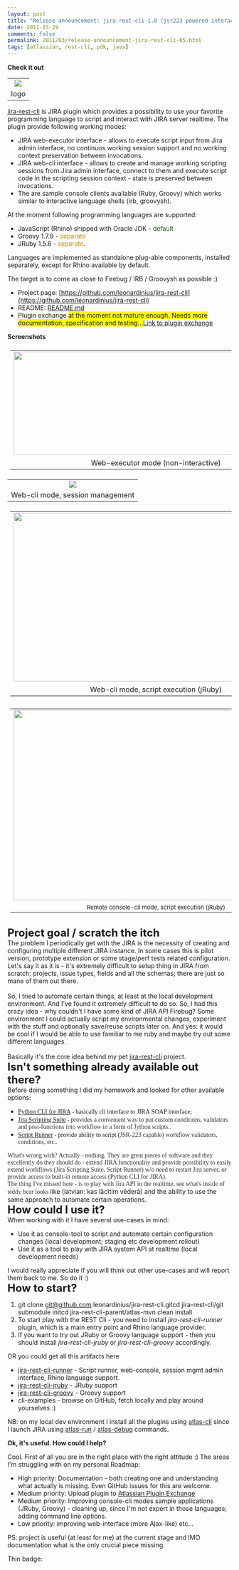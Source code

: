 ```yaml
---
layout: post
title: "Release announcement: jira-rest-cli-1.0 (jsr223 powered interactive jira scripting console)"
date: 2011-03-29
comments: false
permalink: 2011/03/release-announcement-jira-rest-cli-05.html
tags: [atlassian, rest-cli, pdk, java]
---
```


**Check it out**

<table cellpadding="0" cellspacing="0" class="tr-caption-container" style="margin-left: auto; margin-right: auto; text-align: center;"><tbody><tr><td style="text-align: center;"><a href="http://3.bp.blogspot.com/-mkFMoGxOFi8/TZTCeGgyWyI/AAAAAAAAELU/8cnUY43s_TI/s1600/1_2011-03-31_1946.png" imageanchor="1" style="clear: left; margin-bottom: 1em; margin-left: auto; margin-right: auto;"><img border="0" src="http://3.bp.blogspot.com/-mkFMoGxOFi8/TZTCeGgyWyI/AAAAAAAAELU/8cnUY43s_TI/s1600/1_2011-03-31_1946.png" /></a>  </td></tr><tr><td class="tr-caption" style="text-align: center;">logo</td></tr></tbody></table>

<a href="https://github.com/leonardinius/jira-rest-cli">jira-rest-cli</a> is JIRA plugin which provides a possibility to use your favorite programming language to script and interact with JIRA server realtime. The plugin provide following working modes:

<ul><li>JIRA web-executor interface - allows to execute script input from Jira admin interface, no continuos working session support and no working context preservation between invocations.</li><li>JIRA web-cli interface - allows to create and manage working scripting sessions from Jira admin interface, connect to them and execute script code in the scripting session context - state is preserved between invocations. </li><li>The are sample console clients available (Ruby, Groovy) which works similar to interactive language shells (irb, groovysh).</li></ul>

At the moment following programming languages are supported:

* JavaScript (Rhino) shipped with Oracle JDK - <span class="Apple-style-span" style="color: #274e13;">default</span>
* Groovy 1.7.9 - <span class="Apple-style-span" style="color: #bf9000;">separate</span>
* JRuby 1.5.6 - <span class="Apple-style-span" style="color: #bf9000;">separate</span>.

Languages are implemented as standalone plug-able components, installed separately, except for Rhino available by default.

The target is to come as close to Firebug / IRB / Groovysh as possible :)

- Project page: [https://github.com/leonardinius/jira-rest-cli](https://github.com/leonardinius/jira-rest-cli)
- README: [README.md](https://github.com/leonardinius/jira-rest-cli/blob/master/README.md)
- Plugin exchange <span class="Apple-style-span" style="background-color: yellow;">at the moment not mature enough. Needs more documentation, specification and testing...</span>[Link to plugin exchange](https://github.com/leonardinius/jira-rest-cli)

**Screenshots**

<table align="center" cellpadding="0" cellspacing="0" class="tr-caption-container" style="margin-bottom: 0.5em; margin-left: auto; margin-right: auto; padding-bottom: 6px; padding-left: 6px; padding-right: 6px; padding-top: 6px; text-align: center;"><tbody><tr><td style="text-align: center;"><a href="http://1.bp.blogspot.com/-pXkS3i1_km0/TZECWFTFBSI/AAAAAAAAELQ/fM3T-kyrIVc/s1600/non+cli.png" imageanchor="1" style="margin-left: auto; margin-right: auto;"><img border="0" height="232" src="http://1.bp.blogspot.com/-pXkS3i1_km0/TZECWFTFBSI/AAAAAAAAELQ/fM3T-kyrIVc/s640/non+cli.png" width="640" /></a></td></tr><tr><td class="tr-caption" style="padding-top: 4px; text-align: center;">Web-executor mode (non-interactive)</td></tr></tbody></table>

<table align="center" cellpadding="0" cellspacing="0" class="tr-caption-container" style="margin-left: auto; margin-right: auto; text-align: center;"><tbody><tr><td style="text-align: center;"><a href="http://1.bp.blogspot.com/-hS6PnineDH4/TZECSGv-rEI/AAAAAAAAELE/3fQXcd8Brlc/s1600/2011-03-28_2344.png" style="margin-left: auto; margin-right: auto;"><img border="0" src="http://1.bp.blogspot.com/-hS6PnineDH4/TZECSGv-rEI/AAAAAAAAELE/3fQXcd8Brlc/s640/2011-03-28_2344.png" /></a></td></tr><tr><td class="tr-caption" style="text-align: center;">Web-cli mode, session management</td></tr></tbody></table>

<table align="center" cellpadding="0" cellspacing="0" class="tr-caption-container" style="margin-bottom: 0.5em; margin-left: auto; margin-right: auto; padding-bottom: 6px; padding-left: 6px; padding-right: 6px; padding-top: 6px; text-align: center;"><tbody><tr><td style="text-align: center;"><a href="http://1.bp.blogspot.com/-cPW_TitsUx4/TZECS2LQOeI/AAAAAAAAELI/pPJr5WiVUuo/s1600/2011-03-28_2346.png" imageanchor="1" style="margin-left: auto; margin-right: auto;"><img border="0" height="379" src="http://1.bp.blogspot.com/-cPW_TitsUx4/TZECS2LQOeI/AAAAAAAAELI/pPJr5WiVUuo/s640/2011-03-28_2346.png" width="640" /></a></td></tr><tr><td class="tr-caption" style="padding-top: 4px; text-align: center;">Web-cli mode, script execution (jRuby)</td></tr></tbody></table>

<table align="center" cellpadding="0" cellspacing="0" class="tr-caption-container" style="font-size: medium; margin-bottom: 0.5em; margin-left: auto; margin-right: auto; padding-bottom: 6px; padding-left: 6px; padding-right: 6px; padding-top: 6px; text-align: center;"><tbody><tr><td style="text-align: center;"><a href="http://3.bp.blogspot.com/-62GtLpXPg6s/TZECVaXpdZI/AAAAAAAAELM/qigOfVpp_zQ/s1600/jruby.png" imageanchor="1" style="margin-left: auto; margin-right: auto;"><img border="0" height="427" src="http://3.bp.blogspot.com/-62GtLpXPg6s/TZECVaXpdZI/AAAAAAAAELM/qigOfVpp_zQ/s640/jruby.png" width="640" /></a></td></tr><tr><td class="tr-caption" style="font-size: 13px; padding-top: 4px; text-align: center;">Remote console-cli mode, script execution (jRuby)</td></tr></tbody></table><span class="Apple-style-span" style="font-size: large;"><span class="Apple-style-span" style="background-color: yellow; font-size: small;"></span></span><br /><span class="Apple-style-span" style="font-size: x-large;"><b>Project goal / scratch the itch</b></span><br />The problem I periodically get with the JIRA is the necessity of creating and configuring multiple different JIRA instance. In some cases this is pilot version, prototype extension or some stage/perf tests related configuration. Let's say it as it is - it's extremely difficult to setup thing in JIRA from scratch: projects, issue types, fields and all the schemas; there are just so mane of them out there.<br /><br />So, I tried to automate certain things, at least at the local development environment. And I've found it extremely difficult to do so. So, I had this crazy idea - why couldn't I have some kind of JIRA API Firebug? Some environment I could actually script my environmental changes, experiment with the stuff and optionally save/reuse scripts later on. And yes: it would be cool if I would be able to use familiar to me ruby and maybe try out some different languages.<br /><br />Basically it's the core idea behind my pet <a href="https://github.com/leonardinius/jira-rest-cli">jira-rest-cli</a> project.<br /><b><span class="Apple-style-span" style="font-size: x-large;">Isn't something already available out there?</span></b><br />Before doing something I did my homework and looked for other available options:

<ul><li><span class="Apple-style-span" style="font-family: Times, 'Times New Roman', serif;"><a href="https://plugins.atlassian.com/plugin/details/16346">Python CLI for JIRA</a> - basically cli interface to JIRA SOAP interface;</span></li><li><span class="Apple-style-span" style="font-family: Times, 'Times New Roman', serif;"><a href="https://plugins.atlassian.com/plugin/details/16346">Jira Scripting Suite</a> - p<span class="Apple-style-span" style="color: #333333; line-height: 16px;">rovides a convenient way to put custom conditions, validators and post-functions into workflow in a form of Jython scripts..</span></span></li><li><span class="Apple-style-span" style="font-family: Times, 'Times New Roman', serif;"><a href="https://plugins.atlassian.com/plugin/details/6820">Script Runner</a> - provide ability to script (<span class="Apple-style-span" style="color: #333333; line-height: 16px;">JSR-223 capable) workflow validators, conditions, etc..</span></span></li></ul><div><span class="Apple-style-span" style="color: #333333; font-family: Times, 'Times New Roman', serif;"><span class="Apple-style-span" style="line-height: 16px;">What's wrong with? Actually - nothing. The</span></span><span class="Apple-style-span" style="color: #333333; font-family: Times, 'Times New Roman', serif; line-height: 16px;">y are great pieces of software and they excellently do they should do - extend JIRA functionality and provide possibility to easily extend workflows (Jira Scripting Suite, Script Runner) w/o need to restart Jira server, or provide access to built-in remote access (Python CLI for JIRA).</span></div><div><span class="Apple-style-span" style="color: #333333; font-family: Times, 'Times New Roman', serif; line-height: 16px;">The thing I've missed here - is to play with Jira API in the realtime, see what's inside of teddy bear looks </span>like (latvian: kas lācītim vēderā) and the ability to use the same approach to automate certain operations.</div><b><span class="Apple-style-span" style="font-size: x-large;">How could I use it?</span></b><br />When working with it I have several use-cases in mind:</div><div>

<ul><li>Use it as console-tool to script and automate certain configuration changes (local development; staging etc development rollout)</li><li>Use it as a tool to play with JIRA system API at realtime (local development needs)</li></ul><div>I would really appreciate if you will think out other use-cases and will report them back to me. So do it :) </div><span class="Apple-style-span" style="font-size: x-large;"><b>How to start?</b></span>

1. git clone git@github.com:leonardinius/jira-rest-cli.gitcd jira-rest-cli/git submodule initcd jira-rest-cli-parent/atlas-mvn clean install
2. To start play with the REST Cli - you need to install _jira-rest-cli-runner_ plugin, which is a main entry point and Rhino language provider.
3. If you want to try out JRuby or Groovy language support - then you should install _jira-rest-cli-jruby_ or _jira-rest-cli-groovy_ accordingly.

OR you could get all this artifacts here

* [jira-rest-cli-runner](http://dl.dropbox.com/u/379506/jira-rest-cli/jira-rest-cli-runner-1.0.jar) - Script runner, web-console, session mgmt admin interface, Rhino language support.
* [jira-rest-cli-jruby](http://dl.dropbox.com/u/379506/jira-rest-cli/jira-rest-cli-jruby-1.0.jar) - JRuby support
* [jira-rest-cli-groovy](http://dl.dropbox.com/u/379506/jira-rest-cli/jira-rest-cli-groovy-1.0.jar) - Groovy support
* cli-examples - browse on GitHub, fetch locally and play around yourselves :)


NB: on my local dev environment I install all the plugins using [atlas-cli](http://confluence.atlassian.com/display/DEVNET/atlas-cli) since I launch JIRA using [atlas-run](http://confluence.atlassian.com/display/DEVNET/atlas-run) / [atlas-debug](http://confluence.atlassian.com/display/DEVNET/atlas-debug) commands.

**Ok, it's useful. How could I help?**

Cool. First of all you are in the right place with the right attitude :)
The areas I'm struggling with on my personal Roadmap:

* High priority: Documentation - both creating one and understanding what actually is missing. Even GitHub issues for this are welcome.
* Medium priority: Upload plugin to [Atlassian Plugin Exchange](https://plugins.atlassian.com/)
* Medium priority: Improving console-cli modes sample applications (JRuby, Groovy) - cleaning up, since I'm not expert in those languages; adding command line options.
* Low priority: improving web-interface (more Ajax-like) etc...

PS: project is useful (at least for me) at the current stage and IMO documentation what is the only crucial piece missing.

Thin badge: <script src="http://www.ohloh.net/p/488909/widgets/project_thin_badge.js" type="text/javascript"></script>
